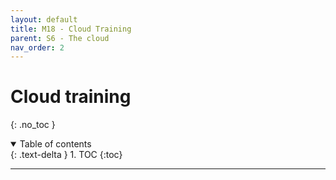 ```yaml
---
layout: default
title: M18 - Cloud Training
parent: S6 - The cloud
nav_order: 2
---
```


# Cloud training
{: .no_toc }

<details open markdown="block">
  <summary>
    Table of contents
  </summary>
  {: .text-delta }
1. TOC
{:toc}
</details>

---